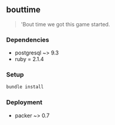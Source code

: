 ## bouttime

> 'Bout time we got this game started.

### Dependencies

* postgresql ~> 9.3
* ruby = 2.1.4

### Setup

```bash
bundle install
```

### Deployment

* packer ~> 0.7
